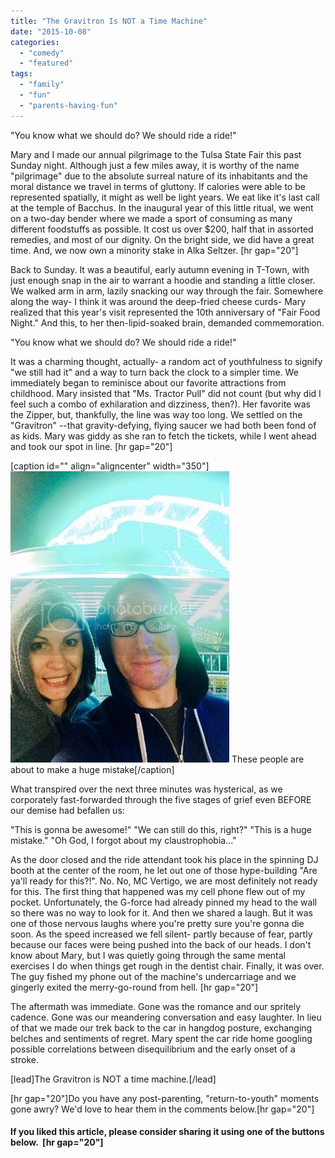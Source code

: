 ```yaml
---
title: "The Gravitron Is NOT a Time Machine"
date: "2015-10-08"
categories: 
  - "comedy"
  - "featured"
tags: 
  - "family"
  - "fun"
  - "parents-having-fun"
---
```


"You know what we should do? We should ride a ride!"

Mary and I made our annual pilgrimage to the Tulsa State Fair this past Sunday night. Although just a few miles away, it is worthy of the name "pilgrimage" due to the absolute surreal nature of its inhabitants and the moral distance we travel in terms of gluttony. If calories were able to be represented spatially, it might as well be light years. We eat like it's last call at the temple of Bacchus. In the inaugural year of this little ritual, we went on a two-day bender where we made a sport of consuming as many different foodstuffs as possible. It cost us over $200, half that in assorted remedies, and most of our dignity. On the bright side, we did have a great time. And, we now own a minority stake in Alka Seltzer. \[hr gap="20"\]

Back to Sunday. It was a beautiful, early autumn evening in T-Town, with just enough snap in the air to warrant a hoodie and standing a little closer. We walked arm in arm, lazily snacking our way through the fair. Somewhere along the way- I think it was around the deep-fried cheese curds- Mary realized that this year's visit represented the 10th anniversary of "Fair Food Night." And this, to her then-lipid-soaked brain, demanded commemoration.

"You know what we should do? We should ride a ride!"

It was a charming thought, actually- a random act of youthfulness to signify "we still had it" and a way to turn back the clock to a simpler time. We immediately began to reminisce about our favorite attractions from childhood. Mary insisted that "Ms. Tractor Pull" did not count (but why did I feel such a combo of exhilaration and dizziness, then?). Her favorite was the Zipper, but, thankfully, the line was way too long. We settled on the "Gravitron" --that gravity-defying, flying saucer we had both been fond of as kids. Mary was giddy as she ran to fetch the tickets, while I went ahead and took our spot in line. \[hr gap="20"\]

\[caption id="" align="aligncenter" width="350"\]![](images/4e7e2c83-a66d-496b-95e0-5a49ec98beec_zpsfq1i2f2g.jpg) These people are about to make a huge mistake\[/caption\]

What transpired over the next three minutes was hysterical, as we corporately fast-forwarded through the five stages of grief even BEFORE our demise had befallen us:

"This is gonna be awesome!" "We can still do this, right?" "This is a huge mistake." "Oh God, I forgot about my claustrophobia..."

As the door closed and the ride attendant took his place in the spinning DJ booth at the center of the room, he let out one of those hype-building "Are ya'll ready for this?!". No. No, MC Vertigo, we are most definitely not ready for this. The first thing that happened was my cell phone flew out of my pocket. Unfortunately, the G-force had already pinned my head to the wall so there was no way to look for it. And then we shared a laugh. But it was one of those nervous laughs where you're pretty sure you're gonna die soon. As the speed increased we fell silent- partly because of fear, partly because our faces were being pushed into the back of our heads. I don't know about Mary, but I was quietly going through the same mental exercises I do when things get rough in the dentist chair. Finally, it was over. The guy fished my phone out of the machine's undercarriage and we gingerly exited the merry-go-round from hell. \[hr gap="20"\]

The aftermath was immediate. Gone was the romance and our spritely cadence. Gone was our meandering conversation and easy laughter. In lieu of that we made our trek back to the car in hangdog posture, exchanging belches and sentiments of regret. Mary spent the car ride home googling possible correlations between disequilibrium and the early onset of a stroke.

\[lead\]The Gravitron is NOT a time machine.\[/lead\]

\[hr gap="20"\]Do you have any post-parenting, "return-to-youth" moments gone awry? We'd love to hear them in the comments below.\[hr gap="20"\]

#### If you liked this article, please consider sharing it using one of the buttons below.  \[hr gap="20"\]

